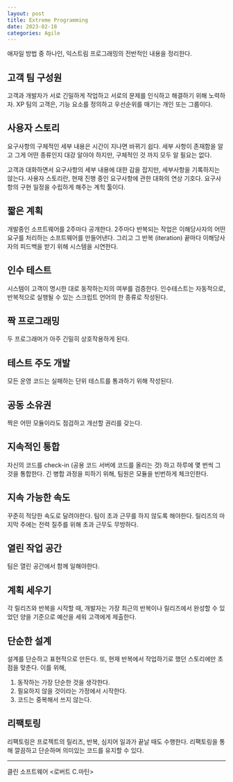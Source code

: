 ```yaml
---
layout: post
title: Extreme Programming
date: 2023-02-18
categories: Agile
---
```


애자일 방법 중 하나인, 익스트림 프로그래밍의 전반적인 내용을 정리한다.

## 고객 팀 구성원

고객과 개발자가 서로 긴밀하게 작업하고 서로의 문제를 인식하고 해결하기 위해 노력하자.
XP 팀의 고객은, 기능 요소를 정의하고 우선순위를 매기는 개인 또는 그룹이다.

## 사용자 스토리

요구사항의 구체적인 세부 내용은 시간이 지나면 바뀌기 쉽다.
세부 사항이 존재함을 알고 그게 어떤 종류인지 대강 알야야 하지만, 구체적인 것 까지 모두 알 필요는 없다.

고객과 대화하면서 요구사항의 세부 내용에 대한 감을 잡지만, 세부사항을 기록하지는 않는다.
사용자 스토리란, 현재 진행 중인 요구사항에 관한 대화의 연상 기호다.
요구사항의 구현 일정을 수립하게 해주는 계힉 툴이다.

## 짧은 계획

개발중인 소프트웨어를 2주마다 공개한다.
2주마다 반복되는 작업은 이해당사자의 어떤 요구를 처리하는 소프트웨어를 만들어낸다.
그리고 그 반복 (iteration) 끝마다 이해당사자의 피드백을 받기 위해 시스템을 시연한다.

## 인수 테스트

시스템이 고객이 명시한 대로 동작하는지의 여부를 검증한다.
인수테스트는 자동적으로, 반복적으로 실행될 수 있는 스크립트 언어의 한 종류로 작성된다.

## 짝 프로그래밍

두 프로그래머가 아주 긴밀히 상호작용하게 된다.

## 테스트 주도 개발

모든 운영 코드는 실패하는 단위 테스트를 통과하기 위해 작성된다.

## 공동 소유권

짝은 어떤 모듈이라도 점검하고 개선할 권리를 갖는다.

## 지속적인 통합

자신의 코드를 check-in (공용 코드 서버에 코드를 올리는 것) 하고 하루에 몇 번씩 그것을 통합한다.
긴 병합 과정을 피하기 위해, 팀원은 모듈을 빈번하게 체크인한다.

## 지속 가능한 속도

꾸준히 적당한 속도로 달려야한다.
팀이 초과 근무를 하지 않도록 해야한다. 릴리즈의 마지막 주에는 전력 질주를 위해 초과 근무도 무방하다.

## 열린 작업 공간

팀은 열린 공간에서 함께 일해야한다.

## 계획 세우기

각 릴리즈와 반복을 시작할 때, 개발자는 가장 최근의 반복이나 릴리즈에서 완성할 수 있었던 양을 기준으로 예산을 세워 고객에게 제출한다.

## 단순한 설계

설계를 단순하고 표현적으로 만든다. 또, 현재 반복에서 작업하기로 했던 스토리에만 초점을 맞춘다.
이를 위해,

1. 동작하는 가장 단순한 것을 생각한다.
2. 필요하지 않을 것이라는 가정에서 시작한다.
3. 코드는 중복해서 쓰지 않는다.

## 리팩토링

리팩토링은 프로젝트의 릴리즈, 반복, 심지어 일과가 끝날 때도 수행한다.
리팩토링을 통해 깔끔하고 단순하며 의미있는 코드를 유지할 수 있다.

---

클린 소프트웨어 <로버트 C.마틴>
